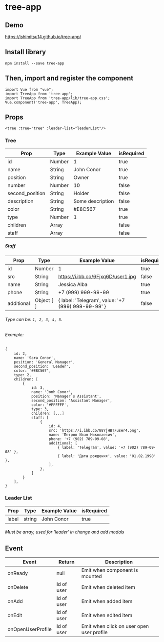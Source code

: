 # tree-app

## Demo
https://ishimitsu14.github.io/tree-app/

## Install library
```
npm install --save tree-app
```

## Then, import and register the component

```
import Vue from "vue";
import TreeApp from 'tree-app';
import TreeApp from 'tree-app/lib/tree-app.css';
Vue.component('tree-app', TreeApp);
```

## Props
```
<tree :tree="tree" :leader-list="leaderList"/>
```
### Tree
| Prop       | Type               | Example Value | isRequired |
| ---------- |------------------  | ------------  | ------     |
| id         | Number             | 1             | true       |
| name       | String             | John Conor    | true       |
| position   | String             | Owner         | true       |
| number     | Number             | 10            | false      |
| second_position   | String      | Holder        | false      |
| description| String             | Some description| false    |
| color      | String             | #E8C567       | true       |
| type       | Number             | 1             | true       |
| children   | Array              |               | false      |
| staff      | Array              |               | false      |

##### Staff

| Prop       | Type               | Example Value | isRequired |
| ---------- |------------------  | ------------  | ------     |
| id         | Number             | 1             | true       |
| src        | String             | https://i.ibb.co/6Fjxq6D/user1.jpg | false  |
| name       | String             | Jessica Alba  | true       |
| phone      | String             | +7 (999) 999-99-99| true   |
| additional | Object [ ] | { label: 'Telegram', value: '+7 (999) 999-99-99' }| false   |

###### Type can be: `1, 2, 3, 4, 5`.

###### Example:
```
{
    id: 2,
    name: 'Sara Conor',
    position: 'General Manager',
    second_position: 'Leader',
    color: '#E8C567',
    type: 2,
    children: [
        {
            id: 3,
            name: 'Jonh Conor',
            position: 'Manager`s Assistant',
            second_position: 'Assistant Manager',
            color: '#FFFFFF',
            type: 3,
            children: [...]
            staff: [
                {
                    id: 4,
                    src: 'https://i.ibb.co/88YjHBT/user4.png',
                    name: 'Петров Иван Николаевич',
                    phone: '+7 (902) 789-09-08',
                    additional: [
                        { label: 'Telegram', value: '+7 (902) 789-09-08' },
                        { label: 'Дата рождения', value: '01.02.1998' },
                    ],
                },
            ]
        }
    ],
}
```

### Leader List
| Prop       | Type               | Example Value | isRequired |
| ---------- |------------------  | ------------  | ------     |
| label      | string             | John Conor    | true       |

###### Must be array, used for 'leader' in change and add modals


## Event
| Event             | Return      | Description                              |
| ----------        |------------ | --------------------------------------   |
| onReady           | null        | Emit when component is mounted           |
| onDelete          | Id of user  | Emit when deleted item                   |
| onAdd             | Id of user  | Emit when added item                     |
| onEdit            | Id of user  | Emit when edited item                    |
| onOpenUserProfile | Id of user  | Emit when click on user open user profile|
